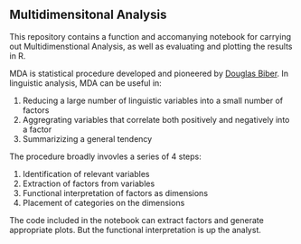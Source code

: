 ## Multidimensitonal Analysis
This repository contains a function and accomanying notebook for carrying out Multidimenstional Analysis, as well as evaluating and plotting the results in R.

MDA is statistical procedure developed and pioneered by [Douglas Biber](https://www.jstor.org/stable/30204629?seq=1). In linguistic analysis, MDA can be useful in:

1. Reducing a large number of linguistic variables into a small number of factors
1. Aggregrating variables that correlate both positively and negatively into a factor
1. Summarizizing a general tendency

The procedure broadly invovles a series of 4 steps:

1. Identification of relevant variables
1. Extraction of factors from variables
1. Functional interpretation of factors as dimensions
1. Placement of categories on the dimensions

The code included in the notebook can extract factors and generate appropriate plots. But the functional interpretation is up the analyst. 
